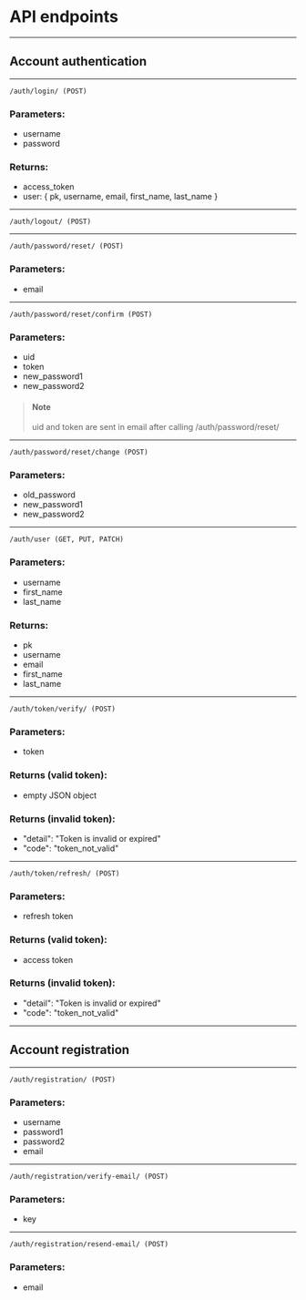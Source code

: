 # **API endpoints**


------------------------------

## **Account authentication**

------------------------------

    /auth/login/ (POST)

### Parameters:
- username
- password

### Returns:
- access_token
- user: {
    pk,
    username,
    email,
    first_name,
    last_name
}

------------------------------

    /auth/logout/ (POST)

------------------------------

    /auth/password/reset/ (POST)

### Parameters:
- email

------------------------------

    /auth/password/reset/confirm (POST)

### Parameters:
- uid
- token
- new_password1
- new_password2

> #### Note
> uid and token are sent in email after calling /auth/password/reset/

------------------------------

    /auth/password/reset/change (POST)

### Parameters:
- old_password
- new_password1
- new_password2

------------------------------

    /auth/user (GET, PUT, PATCH)

### Parameters:
- username
- first_name
- last_name

### Returns:
- pk
- username
- email
- first_name
- last_name

------------------------------

    /auth/token/verify/ (POST)

### Parameters:
- token

### Returns (valid token):
- empty JSON object
### Returns (invalid token):
- "detail": "Token is invalid or expired"
- "code": "token_not_valid"

------------------------------

    /auth/token/refresh/ (POST)

### Parameters:
- refresh token

### Returns (valid token):
- access token
### Returns (invalid token):
- "detail": "Token is invalid or expired"
- "code": "token_not_valid"


------------------------------

## **Account registration**

------------------------------


    /auth/registration/ (POST)

### Parameters:
- username
- password1
- password2
- email

------------------------------

    /auth/registration/verify-email/ (POST)

### Parameters:
- key

------------------------------

    /auth/registration/resend-email/ (POST)

### Parameters:
- email